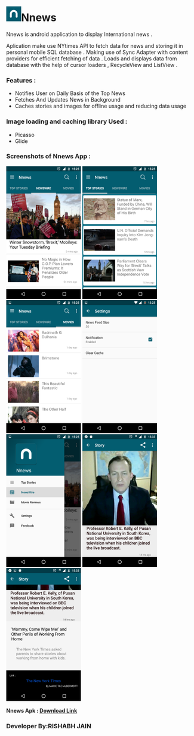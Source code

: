 
<img src="https://github.com/rishabh30/Nnews/blob/master/ScreenShots/logo.png" width="40"/>Nnews
===================================================================================================

Nnews is android application to display International news .

Aplication make use NYtimes API to fetch data for news  and storing it in personal mobile SQL database .
Making use of Sync Adapter with content providers for efficient fetching of data . Loads and displays data 
from database with the help of cursor loaders , RecycleView and ListView .

<h3>Features :</h3>
<ul>
  <li> Notifies User on Daily Basis of the Top News </li>
  <li> Fetches And Updates News in Background </li>
  <li> Caches stories and images for offline usage and reducing data usage</li>
</ul>


<h3>Image loading and caching library Used :</h3>
<ul>
  <li> Picasso </li>
  <li> Glide </li>
</ul>

<h3>Screenshots of Nnews App :</h3>
<p>
  <img src="https://github.com/rishabh30/Nnews/blob/master/ScreenShots/Newswire.png" width="200"/>
  <img src="https://github.com/rishabh30/Nnews/blob/master/ScreenShots/TopStories.png" width="200"/>
  <img src="https://github.com/rishabh30/Nnews/blob/master/ScreenShots/Movies.png" width="200"/>
  <img src="https://github.com/rishabh30/Nnews/blob/master/ScreenShots/Settings.png" width="200"/>
  <img src="https://github.com/rishabh30/Nnews/blob/master/ScreenShots/NavigationDrawer.png" width="200"/>
  <img src="https://github.com/rishabh30/Nnews/blob/master/ScreenShots/Detail1.png" width="200"/>
  <img src="https://github.com/rishabh30/Nnews/blob/master/ScreenShots/Detail2.png" width="200"/>
</p>

 <strong>  Nnews Apk : [Download Link](https://github.com/rishabh30/Nnews/raw/master/Nnews.apk ) </strong>
 
 
 
 <h3> Developer By:RISHABH JAIN </h3> 
